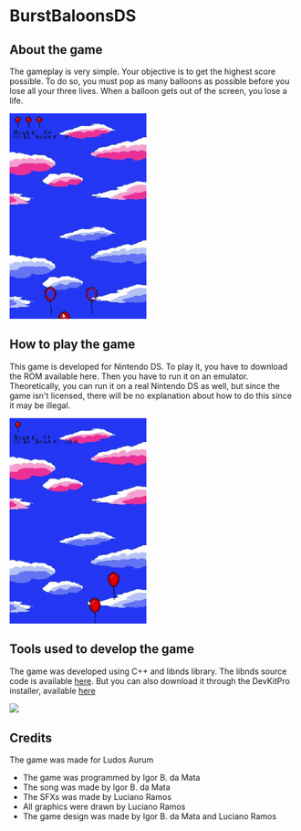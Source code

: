 # BurstBaloonsDS
## About the game
The gameplay is very simple. Your objective is to get the highest score possible. To do so, you must pop as many balloons as possible before you lose all your three lives. When a balloon gets out of the screen, you lose a life.

![](https://github.com/igorbdamata/BurstBaloonsDS/blob/main/Project/GIFs/GIF1.gif)

## How to play the game
This game is developed for Nintendo DS. To play it, you have to download the ROM available here. Then you have to run it on an emulator. Theoretically, you can run it on a real Nintendo DS as well, but since the game isn't licensed, there will be no explanation about how to do this since it may be illegal.

![](https://github.com/igorbdamata/BurstBaloonsDS/blob/main/Project/GIFs/GIF3.gif)

## Tools used to develop the game
The game was developed using C++ and libnds library. The libnds source code is available [here](https://github.com/devkitPro/libnds). But you can also download it through the DevKitPro installer, available [here](https://devkitpro.org/wiki/Getting_Started)

![](https://github.com/igorbdamata/BurstBaloonsDS/blob/main/Project/GIFs/GIF4.gif)

## Credits
The game was made for Ludos Aurum
- The game was programmed by Igor B. da Mata
- The song was made by Igor B. da Mata
- The SFXs was made by Luciano Ramos
- All graphics were drawn by Luciano Ramos
- The game design was made by Igor B. da Mata and Luciano Ramos
